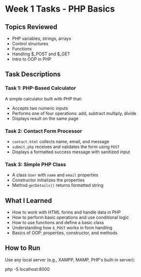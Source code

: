# Week 1 Tasks - PHP Basics

## Topics Reviewed
- PHP variables, strings, arrays
- Control structures
- Functions
- Handling $_POST and $_GET
- Intro to OOP in PHP

## Task Descriptions

### Task 1: PHP-Based Calculator
A simple calculator built with PHP that:
- Accepts two numeric inputs
- Performs one of four operations: add, subtract multiply, divide
- Displays result on the same page

### Task 2: Contact Form Processor
- `contact.html` collects name, email, and message
- `submit.php` receives and validates the form using `POST`
- Displays a formatted success message with sanitized input

### Task 3: Simple PHP Class
- A class `User` with `name` and `email` properties
- Constructor initializes the properties
- Method `getDetails()` returns formatted string

## What I Learned
- How to work with HTML forms and handle data in PHP
- How to perform basic operations and use conditional logic
- How to use functions and define a basic class
- Understanding how `$_POST` works in form handling
- Basics of OOP: properties, constructor, and methods


## How to Run
Use any local server (e.g., XAMPP, MAMP, PHP's built-in server):

php -S localhost:8000
